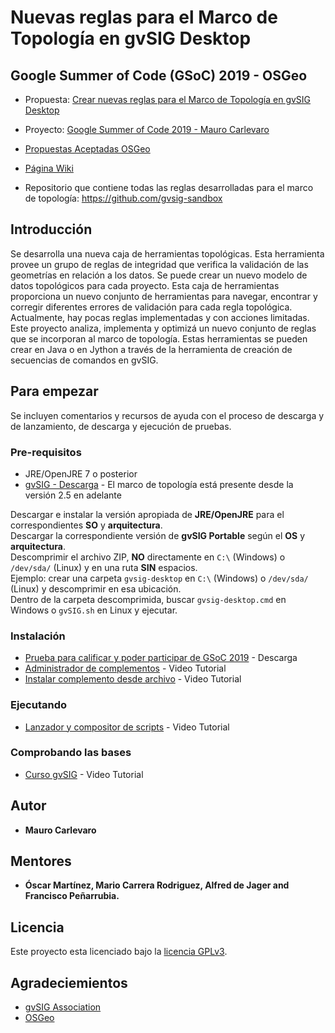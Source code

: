 # Nuevas reglas para el Marco de Topología en gvSIG Desktop
## Google Summer of Code (GSoC) 2019 - OSGeo

* Propuesta: [Crear nuevas reglas para el Marco de Topología en gvSIG Desktop](https://wiki.osgeo.org/wiki/GvSIG_GSoC_2019_Ideas)

* Proyecto: [Google Summer of Code 2019 - Mauro Carlevaro](https://summerofcode.withgoogle.com/projects/#4557219033513984)

* [Propuestas Aceptadas OSGeo](https://wiki.osgeo.org/wiki/Google_Summer_of_Code_2019_Accepted)

* [Página Wiki](https://github.com/Maureque/2019GSoC_versionHablaHispana/wiki)

* Repositorio que contiene todas las reglas desarrolladas para el marco de topología: https://github.com/gvsig-sandbox

## Introducción
Se desarrolla una nueva caja de herramientas topológicas. Esta herramienta provee un grupo de reglas de integridad que verifica la validación de las geometrías en relación a los datos. Se puede crear un nuevo modelo de datos topológicos para cada proyecto. Esta caja de herramientas proporciona un nuevo conjunto de herramientas para navegar, encontrar y corregir diferentes errores de validación para cada regla topológica. Actualmente, hay pocas reglas implementadas y con acciones limitadas.
Este proyecto analiza, implementa y optimizá un nuevo conjunto de reglas que se incorporan al marco de topología. Estas herramientas se pueden crear en Java o en Jython a través de la herramienta de creación de secuencias de comandos en gvSIG.

## Para empezar

Se incluyen comentarios y recursos de ayuda con el proceso de descarga y de lanzamiento, de descarga y ejecución de pruebas.

### Pre-requisitos

* JRE/OpenJRE 7 o posterior
* [gvSIG - Descarga](http://www.gvsig.com/en/products/gvsig-desktop/downloads) - El marco de topología está presente desde la versión 2.5 en adelante

Descargar e instalar la versión apropiada de **JRE/OpenJRE** para el correspondientes **SO** y **arquitectura**.  
Descargar la correspondiente versión de **gvSIG Portable** según el **OS** y **arquitectura**.  
Descomprimir el archivo ZIP, **NO** directamente en ```C:\``` (Windows) o ```/dev/sda/``` (Linux) y en una ruta **SIN** espacios.  
Ejemplo: crear una carpeta ```gvsig-desktop``` en ```C:\``` (Windows) o ```/dev/sda/``` (Linux) y descomprimir en esa ubicación.  
Dentro de la carpeta descomprimida, buscar ```gvsig-desktop.cmd``` en Windows o ```gvSIG.sh``` en Linux y ejecutar.

### Instalación

* [Prueba para calificar y poder participar de GSoC 2019](https://github.com/Maureque/GSoC_2019/) - Descarga
* [Administrador de complementos](https://www.youtube.com/watch?v=PrGhD9qm8ok) - Video Tutorial
* [Instalar complemento desde archivo](https://www.youtube.com/watch?v=2kcNanjW5Y8) - Video Tutorial

### Ejecutando

* [Lanzador y compositor de scripts](https://www.youtube.com/watch?v=ea5ZjpIEHaE) - Video Tutorial
 
### Comprobando las bases

* [Curso gvSIG](https://www.youtube.com/playlist?list=PLTwZbMzUIxFINjiceQ4yTauymW9d0jYVh) - Video Tutorial

## Autor

* **Mauro Carlevaro**

## Mentores
* **Óscar Martínez, Mario Carrera Rodriguez, Alfred de Jager and Francisco Peñarrubia.**

## Licencia

Este proyecto esta licenciado bajo la [licencia GPLv3](https://github.com/Maureque/2019GSoC_versionHablaHispana/blob/master/LICENSE).

## Agradeciemientos

* [gvSIG Association](http://www.gvsig.com/es)
* [OSGeo](https://www.osgeo.org/)
